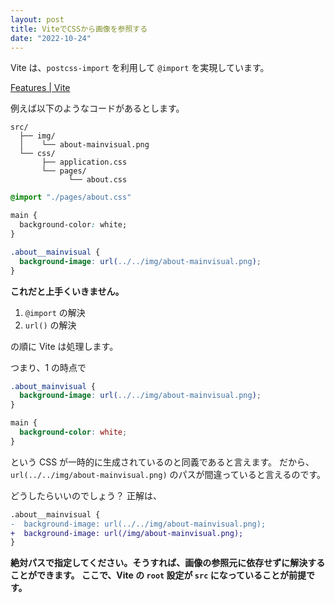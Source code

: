 ```yaml
---
layout: post
title: ViteでCSSから画像を参照する
date: "2022-10-24"
---
```


Vite は、`postcss-import` を利用して `@import` を実現しています。

[Features | Vite](https://vitejs.dev/guide/features.html#css)

例えば以下のようなコードがあるとします。

```
src/
  ├── img/
  │    └── about-mainvisual.png
  └── css/
       ├── application.css
       └── pages/
             └── about.css
```

```css:src/css/application.css
@import "./pages/about.css"

main {
  background-color: white;
}
```

```css:src/css/pages/about.css
.about__mainvisual {
  background-image: url(../../img/about-mainvisual.png);
}
```

**これだと上手くいきません。**

1. `@import` の解決
2. `url()` の解決

の順に Vite は処理します。

つまり、1 の時点で

```css:src/css/application.css
.about_mainvisual {
  background-image: url(../../img/about-mainvisual.png);
}

main {
  background-color: white;
}
```

という CSS が一時的に生成されているのと同義であると言えます。
だから、`url(../../img/about-mainvisual.png)` のパスが間違っていると言えるのです。

どうしたらいいのでしょう？
正解は、

```diff css:src/css/pages/about.css
.about__mainvisual {
-  background-image: url(../../img/about-mainvisual.png);
+  background-image: url(/img/about-mainvisual.png);
}
```

**絶対パスで指定してください。そうすれば、画像の参照元に依存せずに解決することができます。
ここで、Vite の `root` 設定が `src` になっていることが前提です。**
